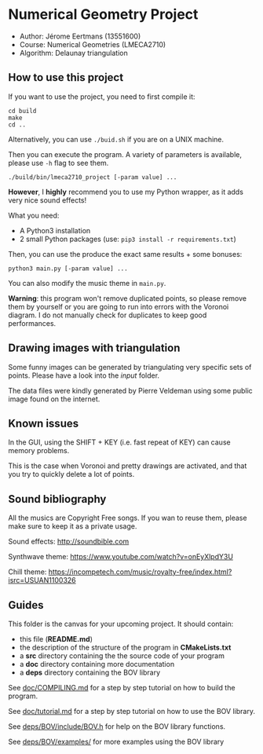 # Numerical Geometry Project

- Author: Jérome Eertmans (13551600)
- Course: Numerical Geometries (LMECA2710)
- Algorithm: Delaunay triangulation


## How to use this project

If you want to use the project, you need to first compile it:

```
cd build
make
cd ..
```

Alternatively, you can use `./buid.sh` if you are on a UNIX machine.

Then you can execute the program. A variety of parameters is available, please use `-h` flag to see them.
```
./build/bin/lmeca2710_project [-param value] ...
```


**However**, I **highly** recommend you to use my Python wrapper, as it adds
very nice sound effects!

What you need:
 - A Python3 installation
 - 2 small Python packages (use: `pip3 install -r requirements.txt`)

Then, you can use the produce the exact same results + some bonuses:
```
python3 main.py [-param value] ...
```

You can also modify the music theme in `main.py`.

**Warning**: this program won't remove duplicated points, so please remove them by
yourself or you are going to run into errors with the Voronoi diagram.
I do not manually check for duplicates to keep good performances.

## Drawing images with triangulation

Some funny images can be generated by triangulating very specific sets of points.
Please have a look into the *input* folder.

The data files were kindly generated by Pierre Veldeman using some public image found on the internet.

## Known issues

In the GUI, using the SHIFT + KEY (i.e. fast repeat of KEY) can cause memory problems.

This is the case when Voronoi and pretty drawings are activated, and that you try to
quickly delete a lot of points.

## Sound bibliography

All the musics are Copyright Free songs.
If you wan to reuse them, please make sure to keep it as a private usage.

Sound effects:
http://soundbible.com

Synthwave theme:
https://www.youtube.com/watch?v=onEyXlpdY3U

Chill theme:
https://incompetech.com/music/royalty-free/index.html?isrc=USUAN1100326

## Guides

This folder is the canvas for your upcoming project.
It should contain:
 * this file (**README.md**)
 * the description of the structure of the program in **CMakeLists.txt**
 * a **src** directory containing the the source code of your program
 * a **doc** directory containing more documentation
 * a **deps** directory containing the BOV library

See [doc/COMPILING.md](doc/COMPILING.md) for a step by step tutorial
on how to build the program.

See [doc/tutorial.md](doc/tutorial.md) for a step by step tutorial on
how to use the BOV library.

See [deps/BOV/include/BOV.h](deps/BOV/include/BOV.h)
for help on the BOV library functions.

See [deps/BOV/examples/](deps/BOV/examples/) for more
examples using the BOV library
